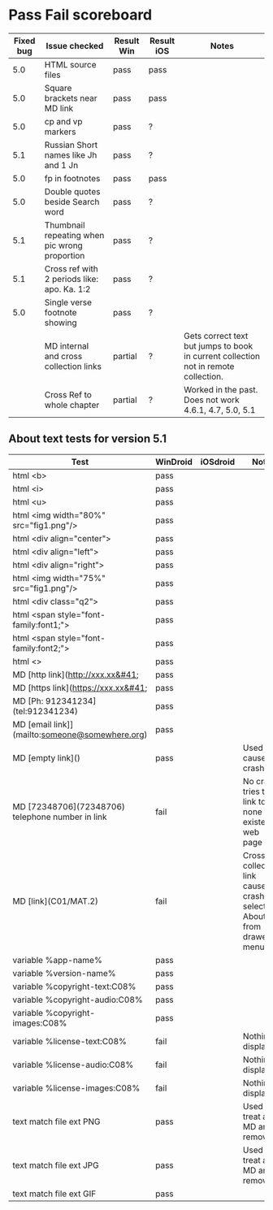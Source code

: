 # Pass Fail scoreboard

| Fixed bug | Issue checked | Result Win | Result iOS | Notes |
| --------| --------------| ------ | ---------------| ---|
| 5.0  | HTML source files| pass | pass | 
| 5.0  | Square brackets near MD link | pass | pass |
| 5.0  | cp and vp markers | pass | ? |
| 5.1  | Russian Short names like  Jh and 1 Jn | pass | ? |
| 5.0  | fp in footnotes | pass | pass |
| 5.0  | Double quotes beside Search word | pass | ? |
| 5.1  | Thumbnail repeating when pic wrong proportion | pass | ? |
| 5.1  | Cross ref with 2 periods like: apo. Ka. 1:2 | pass | ? |
| 5.0  | Single verse footnote showing | pass | ? |
|   | MD internal and cross collection links | partial | ? | Gets correct text but jumps to book in current collection not in remote collection.
|   | Cross Ref to whole chapter | partial | ? | Worked in the past. Does not work 4.6.1, 4.7, 5.0, 5.1

## About text tests for version 5.1

| Test | WinDroid | iOSdroid | Note | 
| ---  | ---      | ---      | ---  |
| html &lt;b&gt; | pass |  |  |  
| html &lt;i&gt; | pass |  |  | 
| html &lt;u&gt; | pass |  |  |
| html &lt;img width="80%" src="fig1.png"/&gt; | pass |  |  |
| html &lt;div align="center"&gt; | pass |  |  |
| html &lt;div align="left"&gt; | pass |  |  |
| html &lt;div align="right"&gt; | pass |  |  |
| html &lt;img width="75%" src="fig1.png"/&gt; | pass |  |  |
| html &lt;div class="q2"&gt; | pass |  |  |
| html &lt;span style="font-family:font1;"&gt; | pass |  |  |
| html &lt;span style="font-family:font2;"&gt; | pass |  |  |
| html &lt;&gt; | pass |  |  |
| MD [http link]&#40;http://xxx.xx&#41;  | pass |  |
| MD [https link]&#40;https://xxx.xx&#41;  | pass |  |
| MD [Ph: 912341234]&#40;tel:912341234&#41; | pass |  |
| MD [email link]]&#40;mailto:someone@somewhere.org&#41;  | pass |  |
| MD [empty link]&#40;&#41; | pass |  | Used to cause crash
| MD [72348706]&#40;72348706&#41; telephone number in link | fail |  | No crash, tries to link to none existent web page
| MD [link]&#40;C01/MAT.2&#41; | fail |  | Cross collection link causes crash on selecting About from drawer menu
| variable %app-name% | pass |  |
| variable %version-name% | pass |  |
| variable %copyright-text:C08% | pass |  |
| variable %copyright-audio:C08% | pass |  |
| variable %copyright-images:C08% | pass |  |
| variable %license-text:C08% | fail |  | Nothing displayed
| variable %license-audio:C08% | fail |  | Nothing displayed
| variable %license-images:C08% | fail |  | Nothing displayed
| text match file ext PNG | pass |  | Used to treat a MD and remove it |
| text match file ext JPG | pass |  | Used to treat a MD and remove it |
| text match file ext GIF | pass |  | |



